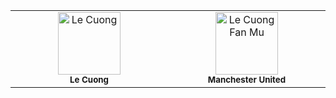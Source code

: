 <table>
  <tbody>
    <tr>
      <td align="center" valign="top" width="14.28%"><img src="https://scontent.fhan14-5.fna.fbcdn.net/v/t39.30808-6/417194072_1922351891530421_222820552272804274_n.jpg?_nc_cat=104&ccb=1-7&_nc_sid=5f2048&_nc_eui2=AeFMH5dIM9amZGRusc7DPCw4MOE-n7HkSvEw4T6fseRK8aC56HXidX8F3lS7extjs41AYDEcj_U0XGtJlgz96m-H&_nc_ohc=zUCRTVZd5vYAX9Xbuu5&_nc_ht=scontent.fhan14-5.fna&oh=00_AfAm9rdpKIpFhcBf6-fpvEohm7kjCJRoq7GZxan-OX91dw&oe=65FF7688" width="100px;" alt="Le Cuong"/><br /><sub><b>Le Cuong</b></sub></td>
      <td align="center" valign="top" width="14.28%"><img src="https://i.pinimg.com/736x/30/b5/49/30b54999b098050158ed13a1ecdcaab0.jpg" width="100px;" alt="Le Cuong Fan Mu"/><br /><sub><b>Manchester United</b></sub></td>
    </tr>
  </tbody>
</table>